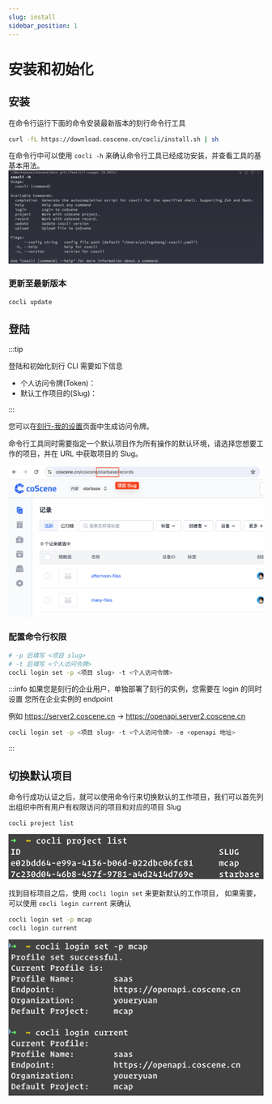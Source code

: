 ```yaml
---
slug: install
sidebar_position: 1
---
```


# 安装和初始化

## 安装

在命令行运行下面的命令安装最新版本的刻行命令行工具

```Bash
curl -fL https://download.coscene.cn/cocli/install.sh | sh
```

在命令行中可以使用 `cocli -h` 来确认命令行工具已经成功安装，并查看工具的基基本用法。
![cocli-help](./img/cocli-help.png)

### 更新至最新版本

```Bash
cocli update
```

## 登陆

:::tip

登陆和初始化刻行 CLI 需要如下信息

- 个人访问令牌(Token)：
- 默认工作项目的(Slug)：

:::

您可以在[刻行-我的设置](https://coscene.cn/profile?section=security)页面中生成访问令牌。

命令行工具同时需要指定一个默认项目作为所有操作的默认环境，请选择您想要工作的项目，并在 URL 中获取项目的 Slug。

![project-slug-url](./img/project-slug-url.png)

### 配置命令行权限

```Bash
# -p 后填写 <项目 slug>
# -t 后填写 <个人访问令牌>
cocli login set -p <项目 slug> -t <个人访问令牌>
```

:::info
如果您是刻行的企业用户，单独部署了刻行的实例，您需要在 login 的同时设置
您所在企业实例的 endpoint

例如 https://server2.coscene.cn -> https://openapi.server2.coscene.cn

```bash
cocli login set -p <项目 slug> -t <个人访问令牌> -e <openapi 地址>
```

:::

## 切换默认项目

命令行成功认证之后，就可以使用命令行来切换默认的工作项目，我们可以首先列出组织中所有用户有权限访问的项目和对应的项目 Slug

```
cocli project list
```

![cocli-list-user-projects](./img/1-cocli-list-user-projects.png)

找到目标项目之后，使用 `cocli login set` 来更新默认的工作项目， 如果需要，可以使用 `cocli login current` 来确认

```bash
cocli login set -p mcap
cocli login current
```

![cocli-update-default-project-slug](./img/1-cocli-update-default-project-slug.png)
